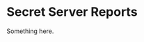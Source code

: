 [title]: # (Secret Server Reports)
[tags]: # (XXX)
[priority]: # (11700)
# Secret Server Reports
Something here.
